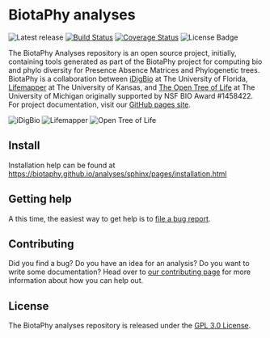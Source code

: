 # BiotaPhy analyses

![Latest release](https://img.shields.io/github/release/biotaphy/analyses.svg)
[![Build Status](https://travis-ci.org/biotaphy/analyses.svg?branch=master)](https://travis-ci.org/biotaphy/analyses) [![Coverage Status](https://coveralls.io/repos/github/biotaphy/analyses/badge.svg?branch=master)](https://coveralls.io/github/biotaphy/analyses?branch=master)
![License Badge](https://img.shields.io/github/license/biotaphy/analyses.svg)

The BiotaPhy Analyses repository is an open source project, initially,
containing tools generated as part of the BiotaPhy project for computing bio
and phylo diversity for Presence Absence Matrices and Phylogenetic trees.
BiotaPhy is a collaboration between [iDigBio](https://idigbio.org) at The
University of Florida, [Lifemapper](http://lifemapper.org) at The University
of Kansas, and [The Open Tree of Life](https://tree.opentreeoflife.org/opentree)
at The University of Michigan originally supported by NSF BIO Award #1458422.
For project documentation, visit our [GitHub pages site](https://biotaphy.github.io/analyses/).

![iDigBio](https://biotaphy.github.io/analyses/sphinx/_images/idigbio_logo.png)
![Lifemapper](https://biotaphy.github.io/analyses/sphinx/_images/lm_logo.png)
![Open Tree of Life](https://biotaphy.github.io/analyses/sphinx/_images/otl_logo.png)


## Install

Installation help can be found at https://biotaphy.github.io/analyses/sphinx/pages/installation.html

## Getting help

A this time, the easiest way to get help is to [file a bug report](https://github.com/biotaphy/analyses/issues/new?labels=&template=bug_report.md&title=).

## Contributing

Did you find a bug?  Do you have an idea for an analysis?  Do you want to write
some documentation?  Head over to [our contributing page](CONTRIBUTING.md)
for more information about how you can help out.

## License

The BiotaPhy analyses repository is released under the [GPL 3.0 License](LICENSE).
